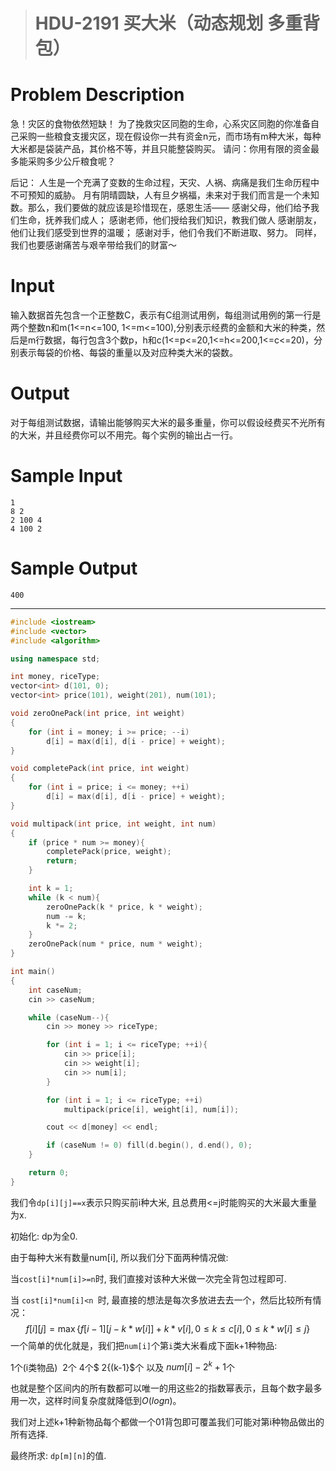> # HDU-2191 买大米（动态规划 多重背包）

# Problem Description

急！灾区的食物依然短缺！
为了挽救灾区同胞的生命，心系灾区同胞的你准备自己采购一些粮食支援灾区，现在假设你一共有资金n元，而市场有m种大米，每种大米都是袋装产品，其价格不等，并且只能整袋购买。
请问：你用有限的资金最多能采购多少公斤粮食呢？

后记：
人生是一个充满了变数的生命过程，天灾、人祸、病痛是我们生命历程中不可预知的威胁。
月有阴晴圆缺，人有旦夕祸福，未来对于我们而言是一个未知数。那么，我们要做的就应该是珍惜现在，感恩生活——
感谢父母，他们给予我们生命，抚养我们成人；
感谢老师，他们授给我们知识，教我们做人
感谢朋友，他们让我们感受到世界的温暖；
感谢对手，他们令我们不断进取、努力。
同样，我们也要感谢痛苦与艰辛带给我们的财富～

# Input

输入数据首先包含一个正整数C，表示有C组测试用例，每组测试用例的第一行是两个整数n和m(1<=n<=100, 1<=m<=100),分别表示经费的金额和大米的种类，然后是m行数据，每行包含3个数p，h和c(1<=p<=20,1<=h<=200,1<=c<=20)，分别表示每袋的价格、每袋的重量以及对应种类大米的袋数。

# Output

对于每组测试数据，请输出能够购买大米的最多重量，你可以假设经费买不光所有的大米，并且经费你可以不用完。每个实例的输出占一行。

# Sample Input

```
1
8 2
2 100 4
4 100 2
```

# Sample Output

```
400
```

----

```c++
#include <iostream>
#include <vector>
#include <algorithm>

using namespace std;

int money, riceType;
vector<int> d(101, 0);
vector<int> price(101), weight(201), num(101);

void zeroOnePack(int price, int weight)
{
    for (int i = money; i >= price; --i)
        d[i] = max(d[i], d[i - price] + weight);
}

void completePack(int price, int weight)
{
    for (int i = price; i <= money; ++i)
        d[i] = max(d[i], d[i - price] + weight);
}

void multipack(int price, int weight, int num)
{
    if (price * num >= money){
        completePack(price, weight);
        return;
    } 

    int k = 1;
    while (k < num){
        zeroOnePack(k * price, k * weight);
        num -= k;
        k *= 2;
    }
    zeroOnePack(num * price, num * weight);
}

int main()
{
    int caseNum;
    cin >> caseNum;

    while (caseNum--){
        cin >> money >> riceType;

        for (int i = 1; i <= riceType; ++i){
            cin >> price[i];
            cin >> weight[i];
            cin >> num[i];
        }

        for (int i = 1; i <= riceType; ++i)
            multipack(price[i], weight[i], num[i]);

        cout << d[money] << endl;

        if (caseNum != 0) fill(d.begin(), d.end(), 0);
    }

    return 0;
}
```

我们令`dp[i][j]==x`表示只购买前i种大米, 且总费用<=j时能购买的大米最大重量为x.

初始化: dp为全0.

由于每种大米有数量num[i], 所以我们分下面两种情况做:

当`cost[i]*num[i]>=n`时, 我们直接对该种大米做一次完全背包过程即可.

当 `cost[i]*num[i]<n `时, 最直接的想法是每次多放进去去一个，然后比较所有情况：
$$
f[i][j]=\max \{f[i-1][j-k * w[i]]+k * v[i], 0 \leq k \leq c[i], 0 \leq k * w[i] \leq j\}
$$
一个简单的优化就是，我们把`num[i]`个第`i`类大米看成下面k+1种物品:

1个(i类物品)  2个 4个$ 2{(k-1}$个 以及 $num[i]-2^k+1$个

也就是整个区间内的所有数都可以唯一的用这些2的指数幂表示，且每个数字最多用一次，这样时间复杂度就降低到$O(log n)$。

我们对上述k+1种新物品每个都做一个01背包即可覆盖我们可能对第i种物品做出的所有选择.

 最终所求: `dp[m][n]`的值.
